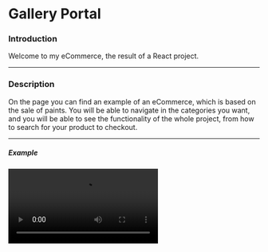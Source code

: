 # Gallery Portal

### Introduction

Welcome to my eCommerce, the result of a React project.


------------

### Description

On the page you can find an example of an eCommerce, which is based on the sale of paints. You will be able to navigate in the categories you want, and you will be able to see the functionality of the whole project, from how to search for your product to checkout.

------------

##### Example


<video src="src/assets/gif.mp4" controls title="Title"></video>